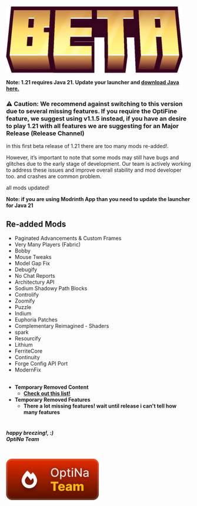 ![Update Logo](https://github.com/OptiNa-Team/OptiNa-Reborn/blob/main/update_banners/beta.png?raw=true)


**Note: 1.21 requires Java 21. Update your launcher and [download Java here.](https://www.oracle.com/in/java/technologies/downloads/)**

### ⚠️ Caution: **We recommend against switching to this version due to several missing features. If you require the OptiFine feature, we suggest using v1.1.5 instead, if you have an desire to play 1.21 with all features we are suggesting for an Major Release (Release Channel)**

in this first beta release of 1.21 there are too many mods re-added!.

However, it’s important to note that some mods may still have bugs and glitches due to the early stage of development. Our team is actively working to address these issues and improve overall stability and mod developer too. and crashes are common problem.

all mods updated!

**Note: if you are using Modrinth App than you need to update the launcher for Java 21**
## Re-added Mods
- Paginated Advancements & Custom Frames
- Very Many Players (Fabric)
- Bobby
- Mouse Tweaks
- Model Gap Fix
- Debugify
- No Chat Reports
- Architectury API
- Sodium Shadowy Path Blocks
- Controlify
- Zoomify
- Puzzle
- Indium
- Euphoria Patches
- Complementary Reimagined - Shaders
- spark
- Resourcify
- Lithium
- FerriteCore
- Continuity
- Forge Config API Port
- ModernFix
##
- **Temporary Removed Content**
    - **[Check out this list!](https://github.com/OptiNa-Team/OptiNa-Reborn/issues/8)**
- **Temporary Removed Features**
    - **There a lot missing features! wait until release i can't tell how many features**



#
***happy breezing!, :)*** <br>
***OptiNa Team***

<br>

![OptiNa Team](https://raw.githubusercontent.com/NotAGanesh/OptiNa-Team/c834c07242f36d99bc07b4e6b1219cd71d7470e0/badges/cozy.svg)
